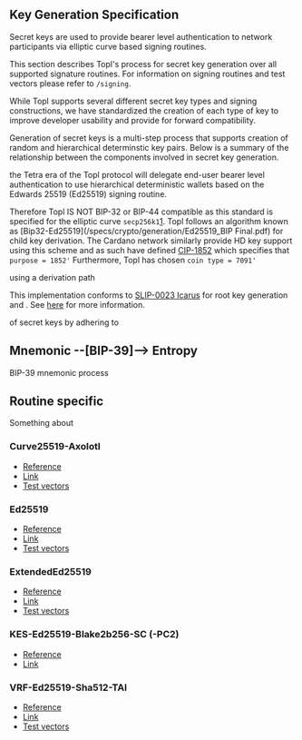 ## Key Generation Specification
Secret keys are used to provide bearer level authentication to network participants via elliptic curve based signing routines. 

This section describes Topl's process for secret key generation over all supported signature routines. 
For information on signing routines and test vectors please refer to `/signing`.

While Topl supports several different secret key types and signing constructions, we have standardized the creation of each type of key to improve developer usability and provide for forward compatibility.


Generation of secret keys is a multi-step process that supports creation of random and hierarchical determinstic key pairs. 
Below is a summary of the relationship between the components involved in secret key generation.




 the Tetra era of the Topl protocol will delegate end-user bearer level authentication to use hierarchical deterministic wallets based on the Edwards 25519 (Ed25519) signing routine. 


Therefore Topl IS NOT BIP-32 or BIP-44 compatible as this standard is specified for the elliptic curve `secp256k1`[1](https://github.com/bitcoin/bips/blob/master/bip-0032.mediawiki#conventions). 
Topl follows an algorithm known as [Bip32-Ed25519](/specs/crypto/generation/Ed25519_BIP Final.pdf) for child key derivation.
The Cardano network similarly provide HD key support using this scheme and as such have defined [CIP-1852](https://cips.cardano.org/cips/cip1852/) which specifies that `purpose = 1852'`
Furthermore, Topl has chosen `coin type = 7091'`

using a derivation path 


This implementation conforms to [SLIP-0023 Icarus](https://github.com/satoshilabs/slips/blob/master/slip-0023.md#cardano-icarus-master-node-derivation) for root key generation and . See [here](/specs/crypto/generation/readme.md) for more information.

 of secret keys by adhering to

## Mnemonic --[BIP-39]--> Entropy
BIP-39 mnemonic process



## Routine specific
Something about 

### Curve25519-Axolotl
- [Reference](https://github.com/signalapp/libaxolotl-j2me/blob/master/src/main/java/org/whispersystems/libaxolotl)
- [Link](/specs/crypto/signing/Curve25519-Axolotl)
- [Test vectors](/specs/crypto/signing/Curve25519-Axolotl/Curve25519Axolotl.json)
### Ed25519
- [Reference](https://datatracker.ietf.org/doc/html/rfc8032)
- [Link](/specs/crypto/signing/Ed25519)
- [Test vectors](/specs/crypto/signing/Ed25519/Ed25519.json)
### ExtendedEd25519
- [Reference](https://ieeexplore.ieee.org/document/7966967)
- [Link](/specs/crypto/signing/ExtendedEd25519)
- [Test vectors](/specs/crypto/signing/ExtendedEd25519/ExtendedEd25519.json)
### KES-Ed25519-Blake2b256-SC (-PC2)
- [Reference](papers/kes_formal_spec/KES_Formal_Spec.pdf)
- [Link](/specs/crypto/signing/KES-Ed25519-Blake2b256-SC)
### VRF-Ed25519-Sha512-TAI
- [Reference](https://datatracker.ietf.org/doc/html/draft-irtf-cfrg-vrf-09)
- [Link](/specs/crypto/signing/VRF-Ed25519-Sha512-TAI)
- [Test vectors](/specs/crypto/signing/VRF-Ed25519-Sha512-TAI/VrfEd25519.json)
